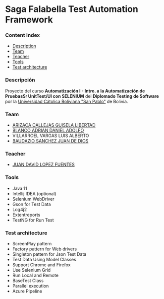 # Saga Falabella Test Automation Framework
### Content index
- [Description](#descripcion)
- [Team](#integrantes)
- [Teacher](#teacher)
- [Tools](#tools)
- [Test architecture](#test-architecture)

### Descripción
Proyecto del curso **Automatización I - Intro. a la Automatización de PruebasS: UnitTest/UI con SELENIUM** del **Diplomado Testing de Software**
por la [Universidad Cátolica Boliviana "San Pablo"](https://lpz.ucb.edu.bo/) de Bolivia.

### Team
  - [ARIZACA CALLEJAS GUISELA LIBERTAD](https://www.linkedin.com/in/guisela-arizaca/)
  - [BLANCO ADRIAN DANIEL ADOLFO](https://www.linkedin.com/in/daniel-blanco-adrian/)
  - VILLARROEL VARGAS LUIS ALBERTO
  - [BAUDAZIO SANCHEZ JUAN DE DIOS](https://www.linkedin.com/in/juandediosbaudaziosanchez/)

### Teacher
  - [JUAN DAVID LOPEZ FUENTES](https://www.linkedin.com/in/juan-david-lopez/) 

### Tools
  - Java 11
  - Intellij IDEA (optional)
  - Selenium WebDriver
  - Gson for Test Data
  - Log4j2
  - Extentreports
  - TestNG for Run Test

### Test architecture
  - ScreenPlay pattern
  - Factory pattern for Web drivers
  - Singleton pattern for Json Test Data
  - Test Data Using Model Classes
  - Support Chrome and Firefox 
  - Use Selenium Grid
  - Run Local and Remote
  - BaseTest Class
  - Parallel execution
  - Azure Pipeline